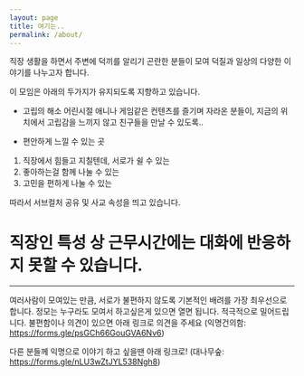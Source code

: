 ```yaml
---
layout: page
title: 여기는..
permalink: /about/
---
```


직장 생활을 하면서 주변에 덕끼를 알리기 곤란한 분들이 모여 덕질과 일상의 다양한 이야기를 나누고자 합니다.

이 모임은 아래의 두가지가 유지되도록 지향하고 있습니다.

- 고립의 해소
어린시절 애니나 게임같은 컨텐츠를 즐기며 자라온 분들이, 지금의 위치에서 고립감을 느끼지 않고 친구들을 만날 수 있도록..

- 편안하게 느낄 수 있는 곳
1. 직장에서 힘들고 지칠텐데, 서로가 쉴 수 있는
2. 좋아하는걸 함께 나눌 수 있는
3. 고민을 편하게 나눌 수 있는

따라서 서브컬처 공유 및 사교 속성을 띄고 있습니다.

# 직장인 특성 상 근무시간에는 대화에 반응하지 못할 수 있습니다.

-------
여러사람이 모여있는 만큼, 서로가 불편하지 않도록 기본적인 배려를 가장 최우선으로 합니다.
정모는 누구라도 모여서 하고싶은게 있으면 열면 됩니다. 적극적으로 밀어드립니다.
불편함이나 의견이 있으면 아래 링크로 의견을 주세요
(익명건의함: https://forms.gle/psGCh66GouGVA6Nv6)

다른 분들께 익명으로 이야기 하고 싶을땐 아래 링크로!
(대나무숲: https://forms.gle/nLU3wZtJYL538Ngh8)
